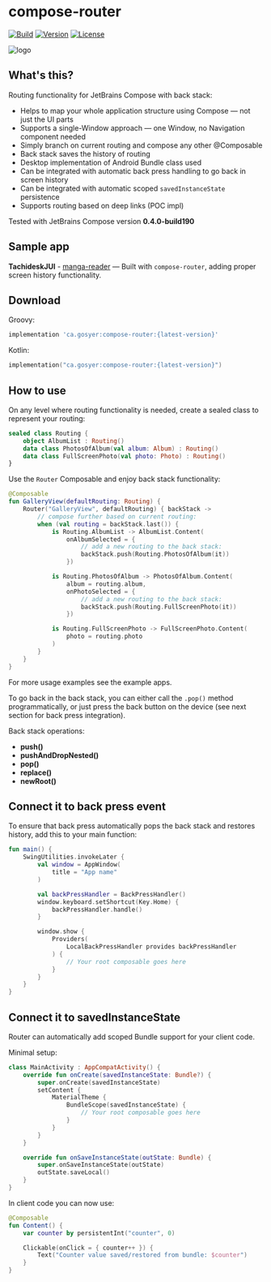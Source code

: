 # compose-router

[![Build](https://github.com/zsoltk/compose-router/workflows/Build/badge.svg)](https://github.com/zsoltk/compose-router/actions)
[![Version](https://jitpack.io/v/syer10/compose-router.svg)](https://jitpack.io/#syer10/compose-router)
[![License](https://img.shields.io/badge/License-Apache%202.0-blue.svg)](http://www.apache.org/licenses/LICENSE-2.0)

![logo](https://i.imgur.com/kKcAHa3.png)

## What's this?

Routing functionality for JetBrains Compose with back stack:

- Helps to map your whole application structure using Compose — not just the UI parts
- Supports a single-Window approach — one Window, no Navigation component needed
- Simply branch on current routing and compose any other @Composable
- Back stack saves the history of routing
- Desktop implementation of Android Bundle class used
- Can be integrated with automatic back press handling to go back in screen history
- Can be integrated with automatic scoped `savedInstanceState` persistence
- Supports routing based on deep links (POC impl)

Tested with JetBrains Compose version **0.4.0-build190**

## Sample app

**TachideskJUI** - [manga-reader](https://github.com/Suwayomi/TachideskJUI/) — Built with `compose-router`, adding proper screen history functionality.

## Download

Groovy:
```groovy
implementation 'ca.gosyer:compose-router:{latest-version}'
```
Kotlin:
```kotlin
implementation("ca.gosyer:compose-router:{latest-version}")
```

## How to use

On any level where routing functionality is needed, create a sealed class to represent your routing:

```kotlin
sealed class Routing {
    object AlbumList : Routing()
    data class PhotosOfAlbum(val album: Album) : Routing()
    data class FullScreenPhoto(val photo: Photo) : Routing()
}
```

Use the `Router` Composable and enjoy back stack functionality:

```kotlin
@Composable
fun GalleryView(defaultRouting: Routing) {
    Router("GalleryView", defaultRouting) { backStack ->
        // compose further based on current routing:
        when (val routing = backStack.last()) {
            is Routing.AlbumList -> AlbumList.Content(
                onAlbumSelected = {
                    // add a new routing to the back stack:
                    backStack.push(Routing.PhotosOfAlbum(it))
                })

            is Routing.PhotosOfAlbum -> PhotosOfAlbum.Content(
                album = routing.album,
                onPhotoSelected = {
                    // add a new routing to the back stack:
                    backStack.push(Routing.FullScreenPhoto(it))
                })

            is Routing.FullScreenPhoto -> FullScreenPhoto.Content(
                photo = routing.photo
            )
        }
    }
}
```

For more usage examples see the example apps.

To go back in the back stack, you can either call the `.pop()` method programmatically, or just press the back button on the device (see next section for back press integration).

Back stack operations:

- **push()**
- **pushAndDropNested()**
- **pop()**
- **replace()**
- **newRoot()**

## Connect it to back press event

To ensure that back press automatically pops the back stack and restores history, add this to your main function:

```kotlin
fun main() {
    SwingUtilities.invokeLater {
        val window = AppWindow(
            title = "App name"
        )

        val backPressHandler = BackPressHandler()
        window.keyboard.setShortcut(Key.Home) {
            backPressHandler.handle()
        }

        window.show {
            Providers(
                LocalBackPressHandler provides backPressHandler
            ) {
                // Your root composable goes here
            }
        }
    }
}
```

## Connect it to savedInstanceState

Router can automatically add scoped Bundle support for your client code.

Minimal setup:

```kotlin
class MainActivity : AppCompatActivity() {
    override fun onCreate(savedInstanceState: Bundle?) {
        super.onCreate(savedInstanceState)
        setContent {
            MaterialTheme {
                BundleScope(savedInstanceState) {
                    // Your root composable goes here
                }
            }
        }
    }

    override fun onSaveInstanceState(outState: Bundle) {
        super.onSaveInstanceState(outState)
        outState.saveLocal()
    }
}
```

In client code you can now use:

```kotlin
@Composable
fun Content() {
    var counter by persistentInt("counter", 0)

    Clickable(onClick = { counter++ }) {
        Text("Counter value saved/restored from bundle: $counter")
    }
}
```
